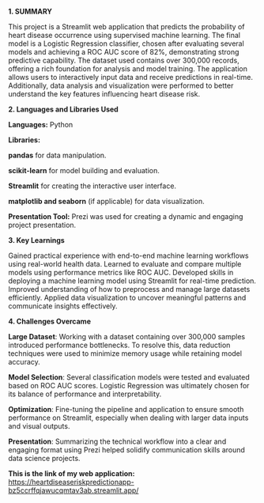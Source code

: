 **1.  SUMMARY**

This project is a Streamlit web application that predicts the probability of heart disease occurrence using supervised machine learning. The final model is a Logistic Regression classifier, chosen after evaluating several models and achieving a ROC AUC score of 82%, demonstrating strong predictive capability. The dataset used contains over 300,000 records, offering a rich foundation for analysis and model training. The application allows users to interactively input data and receive predictions in real-time. Additionally, data analysis and visualization were performed to better understand the key features influencing heart disease risk.

**2.  Languages and Libraries Used**

**Languages:** Python

**Libraries:**

**pandas** for data manipulation.

**scikit-learn** for model building and evaluation.

**Streamlit** for creating the interactive user interface.

**matplotlib and seaborn** (if applicable) for data visualization.

**Presentation Tool:** Prezi was used for creating a dynamic and engaging project presentation.

**3.   Key Learnings**

Gained practical experience with end-to-end machine learning workflows using real-world health data.
Learned to evaluate and compare multiple models using performance metrics like ROC AUC.
Developed skills in deploying a machine learning model using Streamlit for real-time prediction.
Improved understanding of how to preprocess and manage large datasets efficiently.
Applied data visualization to uncover meaningful patterns and communicate insights effectively.

**4.  Challenges Overcame**

**Large Dataset**: Working with a dataset containing over 300,000 samples introduced performance bottlenecks. To resolve this, data reduction techniques were used to minimize memory usage while retaining model accuracy.

**Model Selection**: Several classification models were tested and evaluated based on ROC AUC scores. Logistic Regression was ultimately chosen for its balance of performance and interpretability.

**Optimization**: Fine-tuning the pipeline and application to ensure smooth performance on Streamlit, especially when dealing with larger data inputs and visual outputs.

**Presentation**: Summarizing the technical workflow into a clear and engaging format using Prezi helped solidify communication skills around data science projects.


**This is the link of my web application:** 
https://heartdiseaseriskpredictionapp-bz5ccrffqjawucqmtav3ab.streamlit.app/
